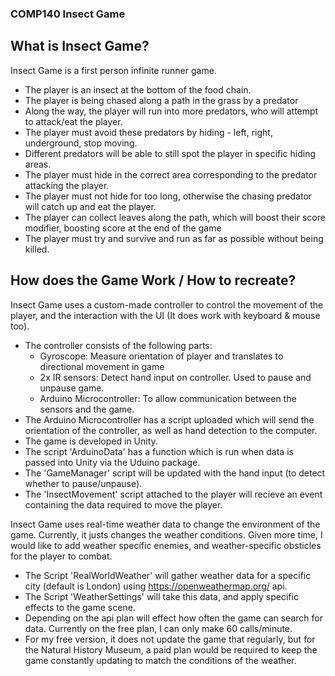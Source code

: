 ### COMP140 Insect Game

## What is Insect Game?
Insect Game is a first person infinite runner game. 
- The player is an insect at the bottom of the food chain.
- The player is being chased along a path in the grass by a predator
- Along the way, the player will run into more predators, who will attempt to attack/eat the player.
- The player must avoid these predators by hiding - left, right, underground, stop moving.
- Different predators will be able to still spot the player in specific hiding areas.
- The player must hide in the correct area corresponding to the predator attacking the player.
- The player must not hide for too long, otherwise the chasing predator will catch up and eat the player.
- The player can collect leaves along the path, which will boost their score modifier, boosting score at the end of the game
- The player must try and survive and run as far as possible without being killed.

## How does the Game Work / How to recreate?
Insect Game uses a custom-made controller to control the movement of the player, and the interaction with the UI (It does work with keyboard & mouse too).

- The controller consists of the following parts:
     - Gyroscope: Measure orientation of player and translates to directional movement in game
     - 2x IR sensors: Detect hand input on controller. Used to pause and unpause game.
     - Arduino Microcontroller: To allow communication between the sensors and the game.
- The Arduino Microcontroller has a script uploaded which will send the orientation of the controller, as well as hand detection to the computer.
- The game is developed in Unity.
- The script 'ArduinoData' has a function which is run when data is passed into Unity via the Uduino package.
- The 'GameManager' script will be updated with the hand input (to detect whether to pause/unpause).
- The 'InsectMovement' script attached to the player will recieve an event containing the data required to move the player.

Insect Game uses real-time weather data to change the environment of the game. Currently, it justs changes the weather conditions.
Given more time, I would like to add weather specific enemies, and weather-specific obsticles for the player to combat.

- The Script 'RealWorldWeather' will gather weather data for a specific city (default is London) using https://openweathermap.org/ api.
- The Script 'WeatherSettings' will take this data, and apply specific effects to the game scene.
- Depending on the api plan will effect how often the game can search for data. Currently on the free plan, I can only make 60 calls/minute.
- For my free version, it does not update the game that regularly, but for the Natural History Museum, a paid plan would be required to keep the game constantly updating to match the conditions of the weather.
